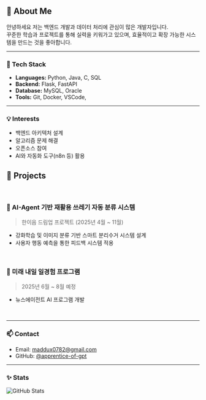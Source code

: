 ## 👋 About Me

안녕하세요 저는 백엔드 개발과 데이터 처리에 관심이 많은 개발자입니다.  
꾸준한 학습과 프로젝트를 통해 실력을 키워가고 있으며, 효율적이고 확장 가능한 시스템을 만드는 것을 좋아합니다.

---

### 🔧 Tech Stack
- **Languages:** Python, Java, C, SQL  
- **Backend:** Flask, FastAPI  
- **Database:** MySQL, Oracle  
- **Tools:** Git, Docker, VSCode,   

---

### 💡 Interests
- 백엔드 아키텍처 설계
- 알고리즘 문제 해결
- 오픈소스 참여
- AI와 자동화 도구(n8n 등) 활용

## 🚀 Projects  
<br>


### 🧠 AI-Agent 기반 재활용 쓰레기 자동 분류 시스템  
> 한이음 드림업 프로젝트 (2025년 4월 ~ 11월)  
- 강화학습 및 이미지 분류 기반 스마트 분리수거 시스템 설계  
- 사용자 행동 예측을 통한 피드백 시스템 적용  
<br>


### 💼 미래 내일 일경험 프로그램  
> 2025년 6월 ~ 8월 예정  
- 뉴스에이전트 AI 프로그램 개발
<br>

---

### 📫 Contact
- Email: maddux0782@gmail.com
- GitHub: [@apprentice-of-gpt](https://github.com/apprentice-of-gpt)

---

### ✨ Stats
![GitHub Stats](https://github-readme-stats.vercel.app/api?username=apprentice-of-gpt&show_icons=true&theme=default)
